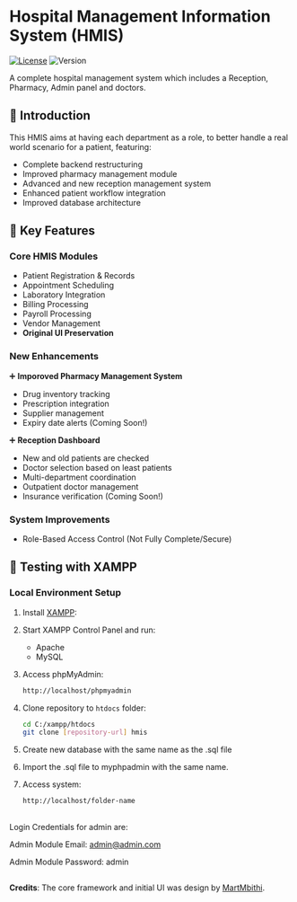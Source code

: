 # Hospital Management Information System (HMIS)

[![License](https://img.shields.io/badge/License-MIT-blue.svg)](LICENSE)
![Version](https://img.shields.io/badge/Version-2.0-orange)

A complete hospital management system which includes a Reception, Pharmacy, Admin panel and doctors.
## 📖 Introduction

This HMIS aims at having each department as a role, to better handle a real world scenario for a patient, featuring:
- Complete backend restructuring
- Improved pharmacy management module
- Advanced and new reception management system
- Enhanced patient workflow integration
- Improved database architecture

## 🚀 Key Features

### Core HMIS Modules
- Patient Registration & Records
- Appointment Scheduling
- Laboratory Integration
- Billing Processing
- Payroll Processing
- Vendor Management
- **Original UI Preservation**

### New Enhancements
➕ **Imporoved Pharmacy Management System**
- Drug inventory tracking
- Prescription integration
- Supplier management
- Expiry date alerts (Coming Soon!)
  
➕ **Reception Dashboard**
- New and old patients are checked
- Doctor selection based on least patients
- Multi-department coordination
- Outpatient doctor management
- Insurance verification (Coming Soon!)

### System Improvements
- Role-Based Access Control (Not Fully Complete/Secure)

<!-- ## 🛠️ Installation -->
## 🧪 Testing with XAMPP
### Local Environment Setup
1. Install [XAMPP](https://www.apachefriends.org):
2. Start XAMPP Control Panel and run:
   - Apache
   - MySQL

2. Access phpMyAdmin:
   ```bash
   http://localhost/phpmyadmin

3. Clone repository to `htdocs` folder:
   ```bash
   cd C:/xampp/htdocs
   git clone [repository-url] hmis

4. Create new database with the same name as the .sql file
   
5. Import the .sql file to myphpadmin with the same name.
   
7. Access system:
   ```bash
   http://localhost/folder-name

<!-- ### Setup Instructions
1. Clone repository:
   ```bash
   git clone [repository-url] -->

##
Login Credentials for admin are:

Admin Module Email: admin@admin.com

Admin Module Password: admin

##
**Credits**: The core framework and initial UI was design by [MartMbithi](https://github.com/MartMbithi).
